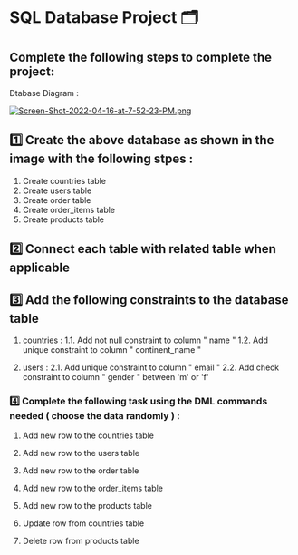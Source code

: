 # SQL Database Project 🗂


## Complete the following steps to complete the project: 

Dtabase Diagram : 


[![Screen-Shot-2022-04-16-at-7-52-23-PM.png](https://i.postimg.cc/PrWdxW0J/Screen-Shot-2022-04-16-at-7-52-23-PM.png)](https://postimg.cc/562hKC4W)

##  1️⃣ Create the above database as shown in the image with the following stpes : 

1. Create countries table 
2. Create users table 
3. Create order table 
4. Create order_items table 
5. Create products table 
  

##  2️⃣ Connect each table with related table when applicable 

##  3️⃣ Add the following constraints to the database table

1. countries :
  1.1. Add not null constraint to column " name "
  1.2. Add unique constraint to column " continent_name "
  
2. users :
  2.1. Add unique constraint to column " email "
  2.2. Add check constraint to column " gender " between 'm' or 'f'

### 4️⃣ Complete the following task using the DML commands needed ( choose the data  randomly ) :

1. Add new row to the countries table
2. Add new row to the users table
3. Add new row to the order table
4. Add new row to the order_items table
5. Add new row to the products table
 
6. Update row from countries table
7. Delete row from products table
